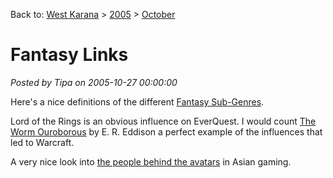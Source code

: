 Back to: [West Karana](/posts/westkarana.md) > [2005](/posts/2005/westkarana.md) > [October](./westkarana.md)
# Fantasy Links

*Posted by Tipa on 2005-10-27 00:00:00*

Here's a nice definitions of the different [Fantasy Sub-Genres](http://www.fictionfactor.com/articles/fsubgenre.html).



Lord of the Rings is an obvious influence on EverQuest. I would count [The Worm Ouroborous](http://www.sfsite.com/07b/wo85.htm) by E. R. Eddison a perfect example of the influences that led to Warcraft.



A very nice look into [the people behind the avatars](http://news.bbc.co.uk/1/shared/spl/hi/picture_gallery/05/technology_online_gamers_unmasked/html/1.stm) in Asian gaming.


